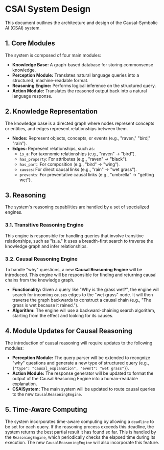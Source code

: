 # CSAI System Design

This document outlines the architecture and design of the Causal-Symbolic AI (CSAI) system.

## 1. Core Modules

The system is composed of four main modules:

*   **Knowledge Base:** A graph-based database for storing commonsense knowledge.
*   **Perception Module:** Translates natural language queries into a structured, machine-readable format.
*   **Reasoning Engine:** Performs logical inference on the structured query.
*   **Action Module:** Translates the reasoned output back into a natural language response.

## 2. Knowledge Representation

The knowledge base is a directed graph where nodes represent concepts or entities, and edges represent relationships between them.

*   **Nodes:** Represent objects, concepts, or events (e.g., "raven," "bird," "rain").
*   **Edges:** Represent relationships, such as:
    *   `is_a`: For taxonomic relationships (e.g., "raven" -> "bird").
    *   `has_property`: For attributes (e.g., "raven" -> "black").
    *   `has_part`: For composition (e.g., "bird" -> "wing").
    *   `causes`: For direct causal links (e.g., "rain" -> "wet grass").
    *   `prevents`: For preventative causal links (e.g., "umbrella" -> "getting wet").

## 3. Reasoning

The system's reasoning capabilities are handled by a set of specialized engines.

### 3.1. Transitive Reasoning Engine

This engine is responsible for handling queries that involve transitive relationships, such as "is_a." It uses a breadth-first search to traverse the knowledge graph and infer relationships.

### 3.2. Causal Reasoning Engine

To handle "why" questions, a new **Causal Reasoning Engine** will be introduced. This engine will be responsible for finding and returning causal chains from the knowledge graph.

*   **Functionality:** Given a query like "Why is the grass wet?", the engine will search for incoming `causes` edges to the "wet grass" node. It will then traverse the graph backwards to construct a causal chain (e.g., "The grass is wet because it rained.").
*   **Algorithm:** The engine will use a backward-chaining search algorithm, starting from the effect and looking for its causes.

## 4. Module Updates for Causal Reasoning

The introduction of causal reasoning will require updates to the following modules:

*   **Perception Module:** The query parser will be extended to recognize "why" questions and generate a new type of structured query (e.g., `{"type": "causal_explanation", "event": "wet grass"}`).
*   **Action Module:** The response generator will be updated to format the output of the Causal Reasoning Engine into a human-readable explanation.
*   **CSAISystem:** The main system will be updated to route causal queries to the new `CausalReasoningEngine`.

## 5. Time-Aware Computing

The system incorporates time-aware computing by allowing a `deadline` to be set for each query. If the reasoning process exceeds this deadline, the system returns the best partial result it has found so far. This is handled by the `ReasoningEngine`, which periodically checks the elapsed time during its execution. The new `CausalReasoningEngine` will also incorporate this feature.
